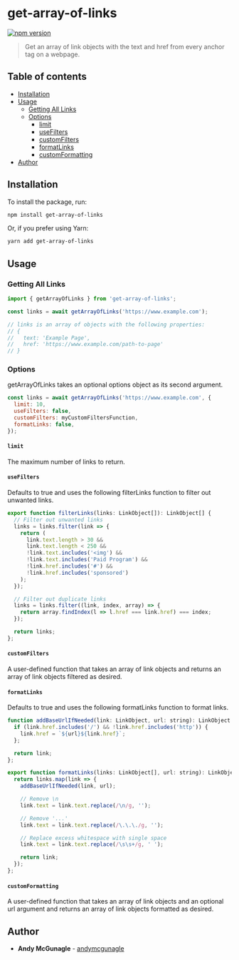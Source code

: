 # get-array-of-links

[![npm version](https://badge.fury.io/js/angular2-expandable-list.svg)](https://badge.fury.io/js/angular2-expandable-list)

> Get an array of link objects with the text and href from every anchor tag on a webpage.

## Table of contents

- [Installation](#installation)
- [Usage](#usage)
  - [Getting All Links](#getting-all-links)
  - [Options](#options)
    - [limit](#limit)
    - [useFilters](#usefilters)
    - [customFilters](#customfilters)
    - [formatLinks](#formatlinks)
    - [customFormatting](#customformatting)
- [Author](#author)

## Installation

To install the package, run:

```sh
npm install get-array-of-links
```

Or, if you prefer using Yarn:

```sh
yarn add get-array-of-links
```

## Usage

### Getting All Links

```js
import { getArrayOfLinks } from 'get-array-of-links';

const links = await getArrayOfLinks('https://www.example.com');

// links is an array of objects with the following properties:
// {
//   text: 'Example Page',
//   href: 'https://www.example.com/path-to-page'
// }
```

### Options

getArrayOfLinks takes an optional options object as its second argument.

```js
const links = await getArrayOfLinks('https://www.example.com', {
  limit: 10,
  useFilters: false,
  customFilters: myCustomFiltersFunction,
  formatLinks: false,
});
```

#### `limit`

The maximum number of links to return.

#### `useFilters`

Defaults to true and uses the following filterLinks function to filter out unwanted links.

```js
export function filterLinks(links: LinkObject[]): LinkObject[] {
  // Filter out unwanted links
  links = links.filter(link => {
    return (
      link.text.length > 30 &&
      link.text.length < 250 &&
      !link.text.includes('<img') &&
      !link.text.includes('Paid Program') &&
      !link.href.includes('#') &&
      !link.href.includes('sponsored')
    );
  });

  // Filter out duplicate links
  links = links.filter((link, index, array) => {
    return array.findIndex(l => l.href === link.href) === index;
  });

  return links;
};
```

#### `customFilters`

A user-defined function that takes an array of link objects and returns an array of link objects filtered as desired.

#### `formatLinks`

Defaults to true and uses the following formatLinks function to format links.

```js
function addBaseUrlIfNeeded(link: LinkObject, url: string): LinkObject {
  if (link.href.includes('/') && !link.href.includes('http')) {
    link.href = `${url}${link.href}`;
  };

  return link;
};

export function formatLinks(links: LinkObject[], url: string): LinkObject[] {
  return links.map(link => {
    addBaseUrlIfNeeded(link, url);

    // Remove \n
    link.text = link.text.replace(/\n/g, '');

    // Remove '...'
    link.text = link.text.replace(/\.\.\./g, '');

    // Replace excess whitespace with single space
    link.text = link.text.replace(/\s\s+/g, ' ');

    return link;
  });
};
```

#### `customFormatting`

A user-defined function that takes an array of link objects and an optional url argument and returns an array of link objects formatted as desired.

## Author

- **Andy McGunagle** - [andymcgunagle](https://github.com/andymcgunagle)
